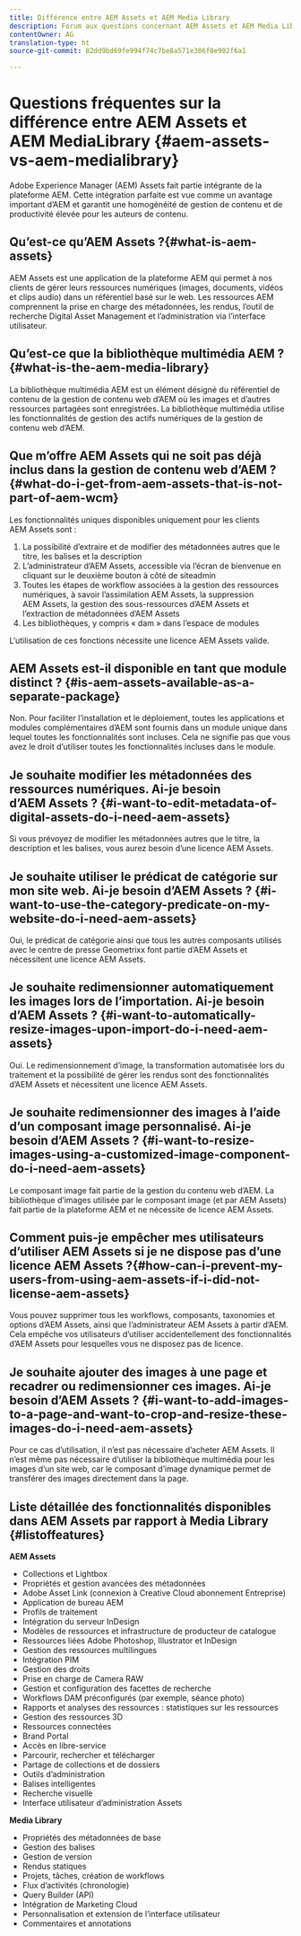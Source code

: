 ```yaml
---
title: Différence entre AEM Assets et AEM Media Library
description: Forum aux questions concernant AEM Assets et AEM Media Library, y compris les différences entre les deux.
contentOwner: AG
translation-type: ht
source-git-commit: 82dd9bd69fe994f74c7be8a571e386f0e902f6a1

---
```



# Questions fréquentes sur la différence entre AEM Assets et AEM MediaLibrary {#aem-assets-vs-aem-medialibrary}

Adobe Experience Manager (AEM) Assets fait partie intégrante de la plateforme AEM. Cette intégration parfaite est vue comme un avantage important d’AEM et garantit une homogénéité de gestion de contenu et de productivité élevée pour les auteurs de contenu. 

## Qu’est-ce qu’AEM Assets ?{#what-is-aem-assets}

AEM Assets est une application de la plateforme AEM qui permet à nos clients de gérer leurs ressources numériques (images, documents, vidéos et clips audio) dans un référentiel basé sur le web. Les ressources AEM comprennent la prise en charge des métadonnées, les rendus, l’outil de recherche Digital Asset Management et l’administration via l’interface utilisateur.

## Qu’est-ce que la bibliothèque multimédia AEM ?{#what-is-the-aem-media-library}

La bibliothèque multimédia AEM est un élément désigné du référentiel de contenu de la gestion de contenu web d’AEM où les images et d’autres ressources partagées sont enregistrées. La bibliothèque multimédia utilise les fonctionnalités de gestion des actifs numériques de la gestion de contenu web d’AEM.

## Que m’offre AEM Assets qui ne soit pas déjà inclus dans la gestion de contenu web d’AEM ?   {#what-do-i-get-from-aem-assets-that-is-not-part-of-aem-wcm}

Les fonctionnalités uniques disponibles uniquement pour les clients AEM Assets sont : 

1. La possibilité d’extraire et de modifier des métadonnées autres que le titre, les balises et la description
1. L’administrateur d’AEM Assets, accessible via l’écran de bienvenue en cliquant sur le deuxième bouton à côté de siteadmin
1. Toutes les étapes de workflow associées à la gestion des ressources numériques, à savoir l’assimilation AEM Assets, la suppression AEM Assets, la gestion des sous-ressources d’AEM Assets et l’extraction de métadonnées d’AEM Assets
1. Les bibliothèques, y compris « dam » dans l’espace de modules

L’utilisation de ces fonctions nécessite une licence AEM Assets valide.

## AEM Assets est-il disponible en tant que module distinct ?   {#is-aem-assets-available-as-a-separate-package}

Non. Pour faciliter l’installation et le déploiement, toutes les applications et modules complémentaires d’AEM sont fournis dans un module unique dans lequel toutes les fonctionnalités sont incluses. Cela ne signifie pas que vous avez le droit d’utiliser toutes les fonctionnalités incluses dans le module.

## Je souhaite modifier les métadonnées des ressources numériques. Ai-je besoin d’AEM Assets ?   {#i-want-to-edit-metadata-of-digital-assets-do-i-need-aem-assets}

Si vous prévoyez de modifier les métadonnées autres que le titre, la description et les balises, vous aurez besoin d’une licence AEM Assets. 

## Je souhaite utiliser le prédicat de catégorie sur mon site web. Ai-je besoin d’AEM Assets ?   {#i-want-to-use-the-category-predicate-on-my-website-do-i-need-aem-assets}

Oui, le prédicat de catégorie ainsi que tous les autres composants utilisés avec le centre de presse Geometrixx font partie d’AEM Assets et nécessitent une licence AEM Assets.

## Je souhaite redimensionner automatiquement les images lors de l’importation. Ai-je besoin d’AEM Assets ?   {#i-want-to-automatically-resize-images-upon-import-do-i-need-aem-assets}

Oui. Le redimensionnement d’image, la transformation automatisée lors du traitement et la possibilité de gérer les rendus sont des fonctionnalités d’AEM Assets et nécessitent une licence AEM Assets. 

## Je souhaite redimensionner des images à l’aide d’un composant image personnalisé. Ai-je besoin d’AEM Assets ?   {#i-want-to-resize-images-using-a-customized-image-component-do-i-need-aem-assets}

Le composant image fait partie de la gestion du contenu web d’AEM. La bibliothèque d’images utilisée par le composant image (et par AEM Assets) fait partie de la plateforme AEM et ne nécessite de licence AEM Assets. 

## Comment puis-je empêcher mes utilisateurs d’utiliser AEM Assets si je ne dispose pas d’une licence AEM Assets ?{#how-can-i-prevent-my-users-from-using-aem-assets-if-i-did-not-license-aem-assets}

Vous pouvez supprimer tous les workflows, composants, taxonomies et options d’AEM Assets, ainsi que l’administrateur AEM Assets à partir d’AEM. Cela empêche vos utilisateurs d’utiliser accidentellement des fonctionnalités d’AEM Assets pour lesquelles vous ne disposez pas de licence. 

## Je souhaite ajouter des images à une page et recadrer ou redimensionner ces images. Ai-je besoin d’AEM Assets ?   {#i-want-to-add-images-to-a-page-and-want-to-crop-and-resize-these-images-do-i-need-aem-assets}

Pour ce cas d’utilisation, il n’est pas nécessaire d’acheter AEM Assets. Il n’est même pas nécessaire d’utiliser la bibliothèque multimédia pour les images d’un site web, car le composant d’image dynamique permet de transférer des images directement dans la page.

## Liste détaillée des fonctionnalités disponibles dans AEM Assets par rapport à Media Library   {#listoffeatures}

**AEM Assets**

* Collections et Lightbox
* Propriétés et gestion avancées des métadonnées
* Adobe Asset Link (connexion à Creative Cloud abonnement Entreprise)
* Application de bureau AEM
* Profils de traitement
* Intégration du serveur InDesign
* Modèles de ressources et infrastructure de producteur de catalogue
* Ressources liées Adobe Photoshop, Illustrator et InDesign
* Gestion des ressources multilingues
* Intégration PIM
* Gestion des droits
* Prise en charge de Camera RAW
* Gestion et configuration des facettes de recherche
* Workflows DAM préconfigurés (par exemple, séance photo)
* Rapports et analyses des ressources : statistiques sur les ressources
* Gestion des ressources 3D
* Ressources connectées
* Brand Portal
* Accès en libre-service
* Parcourir, rechercher et télécharger
* Partage de collections et de dossiers
* Outils d’administration
* Balises intelligentes
* Recherche visuelle
* Interface utilisateur d’administration Assets

**Media Library**

* Propriétés des métadonnées de base
* Gestion des balises
* Gestion de version
* Rendus statiques
* Projets, tâches, création de workflows
* Flux d’activités (chronologie)
* Query Builder (API)
* Intégration de Marketing Cloud
* Personnalisation et extension de l’interface utilisateur
* Commentaires et annotations